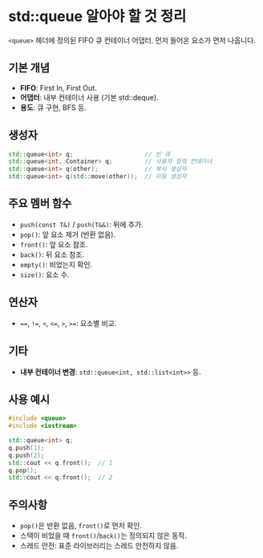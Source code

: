 # std::queue 알아야 할 것 정리

`<queue>` 헤더에 정의된 FIFO 큐 컨테이너 어댑터. 먼저 들어온 요소가 먼저 나옵니다.

## 기본 개념
- **FIFO**: First In, First Out.
- **어댑터**: 내부 컨테이너 사용 (기본 std::deque).
- **용도**: 큐 구현, BFS 등.

## 생성자
```cpp
std::queue<int> q;                    // 빈 큐
std::queue<int, Container> q;         // 사용자 정의 컨테이너
std::queue<int> q(other);             // 복사 생성자
std::queue<int> q(std::move(other));  // 이동 생성자
```

## 주요 멤버 함수
- `push(const T&)` / `push(T&&)`: 뒤에 추가.
- `pop()`: 앞 요소 제거 (반환 없음).
- `front()`: 앞 요소 참조.
- `back()`: 뒤 요소 참조.
- `empty()`: 비었는지 확인.
- `size()`: 요소 수.

## 연산자
- `==`, `!=`, `<`, `<=`, `>`, `>=`: 요소별 비교.

## 기타
- **내부 컨테이너 변경**: `std::queue<int, std::list<int>>` 등.

## 사용 예시
```cpp
#include <queue>
#include <iostream>

std::queue<int> q;
q.push(1);
q.push(2);
std::cout << q.front();  // 1
q.pop();
std::cout << q.front();  // 2
```

## 주의사항
- `pop()`은 반환 없음, `front()`로 먼저 확인.
- 스택이 비었을 때 `front()`/`back()`는 정의되지 않은 동작.
- 스레드 안전: 표준 라이브러리는 스레드 안전하지 않음.